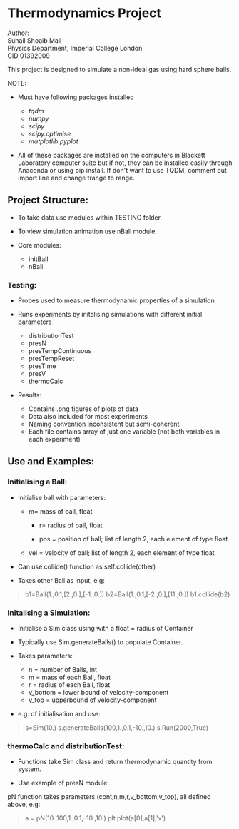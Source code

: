 # Thermodynamics Project 



Author:  
Suhail Shoaib Mall  
Physics Department, Imperial College London  
CID 01392009  

This project is designed to simulate a non-ideal gas using hard sphere balls.



NOTE: 
* Must have following packages installed
	* _tqdm_
	* _numpy_ 
	* _scipy_
	* _scipy.optimise_
	* _matplotlib.pyplot_

* All of these packages are installed on the computers in Blackett Laboratory computer suite but if not, they can be installed easily through Anaconda or using pip install. If don't want to use TQDM, comment out import line and change trange to range.
      

## Project Structure:

* To take data use modules within TESTING folder.
* To view simulation animation use nBall module.

* Core modules:
	* initBall
	* nBall

### __Testing:__ ###
* Probes used to measure thermodynamic properties of a simulation
* Runs experiments by initalising simulations with different initial parameters 
	* distributionTest
	* presN
	* presTempContinuous
	* presTempReset
	* presTime
	* presV
	* thermoCalc

* Results:
	* Contains .png figures of plots of data
	* Data also included for most experiments
	* Naming convention inconsistent but semi-coherent
	* Each file contains array of just one variable (not both variables in each experiment)


## Use and Examples:

### __Initialising a Ball:__ ###
* Initialise ball with parameters:
        
	* m= mass of ball, float
        
        * r= radius of ball, float
        
        * pos = position of ball; list of length 2, each element of type float
        
	* vel = velocity of ball; list of length 2, each element of type float

* Can use collide() function as self.collide(other)
* Takes other Ball as input, e.g:

> b1=Ball(1.,0.1,[2.,0.],[-1.,0.])
> b2=Ball(1.,0.1,[-2.,0.],[11.,0.])
> b1.collide(b2)          


### __Initalising a Simulation:__ ###
* Initialise a Sim class using with a float = radius of Container

* Typically use Sim.generateBalls() to populate Container.
* Takes parameters:
	* n = number of Balls, int
	* m = mass of each Ball, float
	* r = radius of each Ball, float
	* v_bottom = lower bound of velocity-component
	* v_top = upperbound of velocity-component


* e.g. of initialisation and use:

> s=Sim(10.)
> s.generateBalls(100,1.,0.1,-10.,10.)
> s.Run(2000,True)


### __thermoCalc and distributionTest:__ ###

* Functions take Sim class and return thermodynamic quantity from system.

* Use example of presN module:

pN function takes parameters (cont,n,m,r,v_bottom,v_top), all defined above, e.g: 

> a = pN(10.,100,1.,0.1,-10.,10.)
> plt.plot(a[0],a[1],'x')






							
